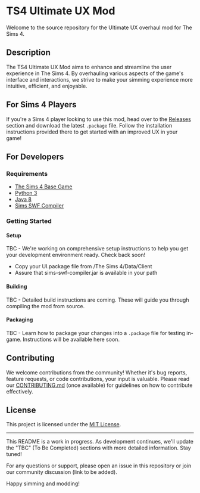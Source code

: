 # TS4 Ultimate UX Mod

Welcome to the source repository for the Ultimate UX overhaul mod for The Sims 4.

## Description

The TS4 Ultimate UX Mod aims to enhance and streamline the user experience in The Sims 4. By overhauling various aspects of the game's interface and interactions, we strive to make your simming experience more intuitive, efficient, and enjoyable.

## For Sims 4 Players

If you're a Sims 4 player looking to use this mod, head over to the [Releases](https://github.com/CPritch/ts4-ultimate-ux/releases) section and download the latest `.package` file. Follow the installation instructions provided there to get started with an improved UX in your game!

## For Developers

### Requirements

- [The Sims 4 Base Game](https://www.ea.com/games/the-sims/the-sims-4)
- [Python 3](https://www.python.org/downloads/)
- [Java 8](https://www.java.com/en/download/)
- [Sims SWF Compiler](https://github.com/CPritch/ts4-swf-compiler)

### Getting Started

#### Setup

TBC - We're working on comprehensive setup instructions to help you get your development environment ready. Check back soon!
- Copy your UI.package file from /The Sims 4/Data/Client
- Assure that sims-swf-compiler.jar is available in your path

#### Building

TBC - Detailed build instructions are coming. These will guide you through compiling the mod from source.

#### Packaging

TBC - Learn how to package your changes into a `.package` file for testing in-game. Instructions will be available here soon.

## Contributing

We welcome contributions from the community! Whether it's bug reports, feature requests, or code contributions, your input is valuable. Please read our [CONTRIBUTING.md](CONTRIBUTING.md) (once available) for guidelines on how to contribute effectively.

## License

This project is licensed under the [MIT License](./LICENSE).

---

This README is a work in progress. As development continues, we'll update the "TBC" (To Be Completed) sections with more detailed information. Stay tuned!

For any questions or support, please open an issue in this repository or join our community discussion (link to be added).

Happy simming and modding!